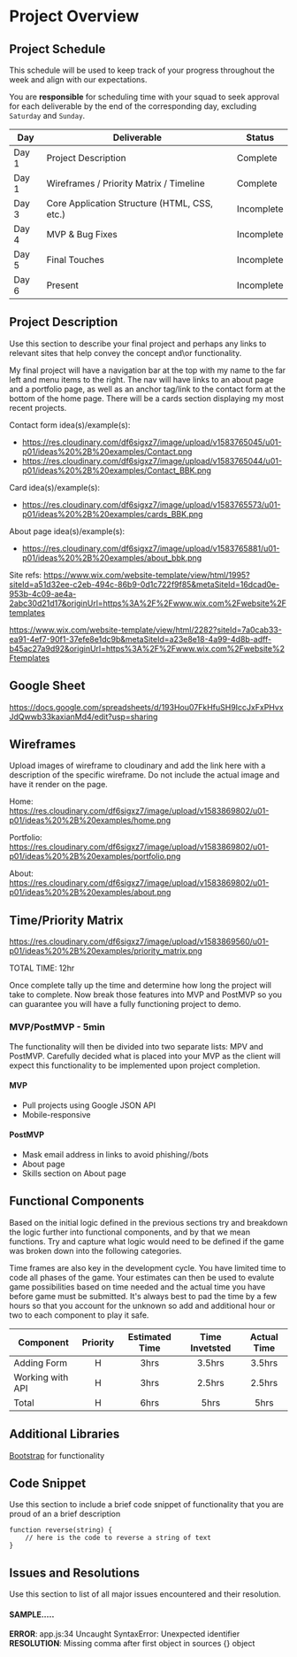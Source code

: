 # Project Overview

## Project Schedule

This schedule will be used to keep track of your progress throughout the week and align with our expectations.  

You are **responsible** for scheduling time with your squad to seek approval for each deliverable by the end of the corresponding day, excluding `Saturday` and `Sunday`.

|  Day | Deliverable | Status
|---|---| ---|
|Day 1| Project Description | Complete
|Day 1| Wireframes / Priority Matrix / Timeline | Complete
|Day 3| Core Application Structure (HTML, CSS, etc.) | Incomplete
|Day 4| MVP & Bug Fixes | Incomplete
|Day 5| Final Touches | Incomplete
|Day 6| Present | Incomplete


## Project Description

Use this section to describe your final project and perhaps any links to relevant sites that help convey the concept and\or functionality.

My final project will have a navigation bar at the top with my name to the far left and menu items to the right. The nav will have links to an about page and a portfolio page, as well as an anchor tag/link to the contact form at the bottom of the home page. There will be a cards section displaying my most recent projects.

Contact form idea(s)/example(s):
- https://res.cloudinary.com/df6sigxz7/image/upload/v1583765045/u01-p01/ideas%20%2B%20examples/Contact.png
- https://res.cloudinary.com/df6sigxz7/image/upload/v1583765044/u01-p01/ideas%20%2B%20examples/Contact_BBK.png

Card idea(s)/example(s):
- https://res.cloudinary.com/df6sigxz7/image/upload/v1583765573/u01-p01/ideas%20%2B%20examples/cards_BBK.png

About page idea(s)/example(s):
- https://res.cloudinary.com/df6sigxz7/image/upload/v1583765881/u01-p01/ideas%20%2B%20examples/about_bbk.png

Site refs:
https://www.wix.com/website-template/view/html/1995?siteId=a51d32ee-c2eb-494c-86b9-0d1c722f9f85&metaSiteId=16dcad0e-953b-4c09-ae4a-2abc30d21d17&originUrl=https%3A%2F%2Fwww.wix.com%2Fwebsite%2Ftemplates

https://www.wix.com/website-template/view/html/2282?siteId=7a0cab33-ea91-4ef7-90f1-37efe8e1dc9b&metaSiteId=a23e8e18-4a99-4d8b-adff-b45ac27a9d92&originUrl=https%3A%2F%2Fwww.wix.com%2Fwebsite%2Ftemplates

## Google Sheet

https://docs.google.com/spreadsheets/d/193Hou07FkHfuSH9IccJxFxPHvxJdQwwb33kaxianMd4/edit?usp=sharing

## Wireframes

Upload images of wireframe to cloudinary and add the link here with a description of the specific wireframe. Do not include the actual image and have it render on the page. 

Home: https://res.cloudinary.com/df6sigxz7/image/upload/v1583869802/u01-p01/ideas%20%2B%20examples/home.png

Portfolio: https://res.cloudinary.com/df6sigxz7/image/upload/v1583869802/u01-p01/ideas%20%2B%20examples/portfolio.png

About: https://res.cloudinary.com/df6sigxz7/image/upload/v1583869802/u01-p01/ideas%20%2B%20examples/about.png

## Time/Priority Matrix 

https://res.cloudinary.com/df6sigxz7/image/upload/v1583869560/u01-p01/ideas%20%2B%20examples/priority_matrix.png

TOTAL TIME: 12hr

Once complete tally up the time and determine how long the project will take to complete. Now break those features into MVP and PostMVP so you can guarantee you will have a fully functioning project to demo. 

### MVP/PostMVP - 5min

The functionality will then be divided into two separate lists: MPV and PostMVP.  Carefully decided what is placed into your MVP as the client will expect this functionality to be implemented upon project completion.  

#### MVP

- Pull projects using Google JSON API
- Mobile-responsive

#### PostMVP 

- Mask email address in links to avoid phishing//bots
- About page
- Skills section on About page

## Functional Components

Based on the initial logic defined in the previous sections try and breakdown the logic further into functional components, and by that we mean functions.  Try and capture what logic would need to be defined if the game was broken down into the following categories.

Time frames are also key in the development cycle.  You have limited time to code all phases of the game.  Your estimates can then be used to evalute game possibilities based on time needed and the actual time you have before game must be submitted. It's always best to pad the time by a few hours so that you account for the unknown so add and additional hour or two to each component to play it safe.

| Component | Priority | Estimated Time | Time Invetsted | Actual Time |
| --- | :---: |  :---: | :---: | :---: |
| Adding Form | H | 3hrs| 3.5hrs | 3.5hrs |
| Working with API | H | 3hrs| 2.5hrs | 2.5hrs |
| Total | H | 6hrs| 5hrs | 5hrs |

## Additional Libraries
 [Bootstrap](https://getbootstrap.com/) for functionality 

## Code Snippet

Use this section to include a brief code snippet of functionality that you are proud of an a brief description  

```
function reverse(string) {
	// here is the code to reverse a string of text
}
```

## Issues and Resolutions
 Use this section to list of all major issues encountered and their resolution.

#### SAMPLE.....
**ERROR**: app.js:34 Uncaught SyntaxError: Unexpected identifier                                
**RESOLUTION**: Missing comma after first object in sources {} object
